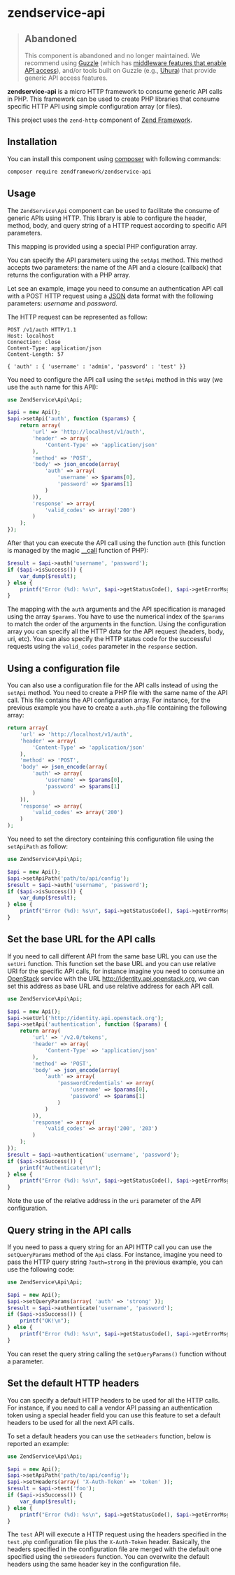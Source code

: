# zendservice-api

> ## Abandoned
>
> This component is abandoned and no longer maintained. We recommend using
> [Guzzle](http://docs.guzzlephp.org/en/stable/index.html) (which has
> [middleware features that enable API access](https://medium.com/@brad_brothers/build-a-better-api-client-with-guzzle-middleware-2ace56868dc7)),
> and/or tools built on Guzzle (e.g., [Uhura](https://github.com/colindecarlo/uhura))
> that provide generic API access features.

**zendservice-api** is a micro HTTP framework to consume generic API calls in PHP.
This framework can be used to create PHP libraries that consume specific HTTP
API using simple configuration array (or files).

This project uses the `zend-http` component of [Zend Framework](https://framework.zend.com).


## Installation

You can install this component using [composer](http://getcomposer.org/) with
following commands:

```bash
composer require zendframework/zendservice-api
```

## Usage

The `ZendService\Api` component can be used to facilitate the consume of generic
APIs using HTTP. This library is able to configure the header, method, body, and
query string of a HTTP request according to specific API parameters.

This mapping is provided using a special PHP configuration array.

You can specify the API parameters using the `setApi` method. This method
accepts two parameters: the name of the API and a closure (callback) that
returns the configuration with a PHP array.

Let see an example, image you need to consume an authentication API call with a
POST HTTP request using a [JSON](http://www.json.org/) data format with the
following parameters: *username* and *password*.

The HTTP request can be represented as follow:

```
POST /v1/auth HTTP/1.1
Host: localhost
Connection: close
Content-Type: application/json
Content-Length: 57

{ 'auth' : { 'username' : 'admin', 'password' : 'test' }}
```

You need to configure the API call using the `setApi` method in this way
(we use the `auth` name for this API):

```php
use ZendService\Api\Api;

$api = new Api();
$api->setApi('auth', function ($params) {
    return array(
        'url' => 'http://localhost/v1/auth',
        'header' => array(
            'Content-Type' => 'application/json'
        ),
        'method' => 'POST',
        'body' => json_encode(array(
            'auth' => array(
                'username' => $params[0],
                'password' => $params[1]
            )
        )),
        'response' => array(
            'valid_codes' => array('200')
        )
    );
});
```
After that you can execute the API call using the function `auth` (this function
is managed by the magic [__call](http://php.net/manual/en/language.oop5.overloading.php#object.call)
function of PHP):

```php
$result = $api->auth('username', 'password');
if ($api->isSuccess()) {
    var_dump($result);
} else {
    printf("Error (%d): %s\n", $api->getStatusCode(), $api->getErrorMsg());
}
```

The mapping with the `auth` arguments and the API specification is managed using
the array `$params`. You have to use the numerical index of the `$params` to
match the order of the arguments in the function. Using the configuration array
you can specify all the HTTP data for the API request (headers, body, uri, etc).
You can also specify the HTTP status code for the successful requests using the
`valid_codes` parameter in the `response` section.

## Using a configuration file

You can also use a configuration file for the API calls instead of using the
`setApi` method. You need to create a PHP file with the same name of the API
call. This file contains the API configuration array.
For instance, for the previous example you have to create a `auth.php` file
containing the following array:

```php
return array(
    'url' => 'http://localhost/v1/auth',
    'header' => array(
        'Content-Type' => 'application/json'
    ),
    'method' => 'POST',
    'body' => json_encode(array(
        'auth' => array(
            'username' => $params[0],
            'password' => $params[1]
        )
    )),
    'response' => array(
        'valid_codes' => array('200')
    )
);
```

You need to set the directory containing this configuration file using the
`setApiPath` as follow:

```php
use ZendService\Api\Api;

$api = new Api();
$api->setApiPath('path/to/api/config');
$result = $api->auth('username', 'password');
if ($api->isSuccess()) {
    var_dump($result);
} else {
    printf("Error (%d): %s\n", $api->getStatusCode(), $api->getErrorMsg());
}
```

## Set the base URL for the API calls

If you need to call different API from the same base URL you can use the
`setUri` function. This function set the base URL and you can use relative URI
for the specific API calls, for instance imagine you need to consume an [OpenStack](https://www.openstack.org/)
service with the URL http://identity.api.openstack.org, we can set this address
as base URL and use relative address for each API call.

```php
use ZendService\Api\Api;

$api = new Api();
$api->setUrl('http://identity.api.openstack.org');
$api->setApi('authentication', function ($params) {
    return array(
        'url' => '/v2.0/tokens',
        'header' => array(
            'Content-Type' => 'application/json'
        ),
        'method' => 'POST',
        'body' => json_encode(array(
            'auth' => array(
                'passwordCredentials' => array(
                    'username' => $params[0],
                    'password' => $params[1]
                )
            )
        )),
        'response' => array(
            'valid_codes' => array('200', '203')
        )
    );
});
$result = $api->authentication('username', 'password');
if ($api->isSuccess()) {
    printf("Authenticate!\n");
} else {
    printf("Error (%d): %s\n", $api->getStatusCode(), $api->getErrorMsg());
}
```

Note the use of the relative address in the `uri` parameter of the API
configuration.


## Query string in the API calls

If you need to pass a query string for an API HTTP call you can use the
`setQueryParams` method of the `Api` class. For instance, imagine you need to
pass the HTTP query string `?auth=strong` in the previous example, you can use
the following code:

```php
use ZendService\Api\Api;

$api = new Api();
$api->setQueryParams(array( 'auth' => 'strong' ));
$result = $api->authenticate('username', 'password');
if ($api->isSuccess()) {
    printf("OK!\n");
} else {
    printf("Error (%d): %s\n", $api->getStatusCode(), $api->getErrorMsg());
}
```

You can reset the query string calling the `setQueryParams()` function without a
parameter.


## Set the default HTTP headers

You can specify a default HTTP headers to be used for all the HTTP calls.
For instance, if you need to call a vendor API passing an authentication token
using a special header field you can use this feature to set a default headers
to be used for all the next API calls.

To set a default headers you can use the `setHeaders` function, below is
reported an example:

```php
use ZendService\Api\Api;

$api = new Api();
$api->setApiPath('path/to/api/config');
$api->setHeaders(array( 'X-Auth-Token' => 'token' ));
$result = $api->test('foo');
if ($api->isSuccess()) {
    var_dump($result);
} else {
    printf("Error (%d): %s\n", $api->getStatusCode(), $api->getErrorMsg());
}
```

The `test` API will execute a HTTP request using the headers specified in the
`test.php` configuration file plus the `X-Auth-Token` header. Basically, the
headers specified in the configuration file are merged with the default one
specified using the `setHeaders` function. You can overwrite the default headers
using the same header key in the configuration file.
